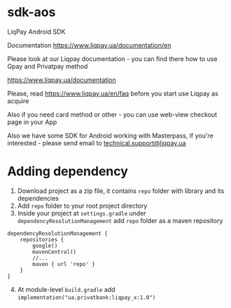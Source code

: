 sdk-aos
=======

LiqPay Android SDK

Documentation https://www.liqpay.ua/documentation/en

Please look at our Liqpay documentation - you can find there how to use Gpay and Privatpay method

https://www.liqpay.ua/documentation

Please, read https://www.liqpay.ua/en/faq before you start use Liqpay as acquire

Also if you need card method or other - you can use web-view checkout page in your App

Also we have some SDK for Android working with Masterpass, if you're interested - please send email to technical.support@liqpay.ua

Adding dependency
=======
1. Download project as a zip file, it contains `repo` folder with library and its dependencies
2. Add `repo` folder to your root project directory
3. Inside your project at `settings.gradle` under `dependencyResolutionManagement` add `repo` folder as a maven repository
```
dependencyResolutionManagement {
    repositories {
        google()
        mavenCentral()
        //...
        maven { url 'repo' }
    }
}
```
4. At module-level `build.gradle` add `implementation("ua.privatbank:liqpay_x:1.0")`
